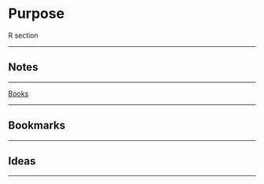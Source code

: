 # Purpose

R section

------

## Notes



------

[Books](1_BOOKS/README.md)



------

## Bookmarks



------



## Ideas





------



